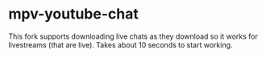 # mpv-youtube-chat
This fork supports downloading live chats as they download so it works for livestreams (that are live).
Takes about 10 seconds to start working.
